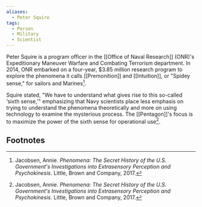 ```yaml
---
aliases:
  - Peter Squire
tags:
  - Person
  - Military
  - Scientist
---
```

Peter Squire is a program officer in the [[Office of Naval Research]] (ONR)'s Expeditionary Maneuver Warfare and Combating Terrorism department. In 2014, ONR embarked on a four-year, $3.85 million research program to explore the phenomena it calls [[Premonition]] and [[Intuition]], or "Spidey sense," for sailors and Marines[^1].

Squire stated, "We have to understand what gives rise to this so-called ‘sixth sense,'" emphasizing that Navy scientists place less emphasis on trying to understand the phenomena theoretically and more on using technology to examine the mysterious process. The [[Pentagon]]'s focus is to maximize the power of the sixth sense for operational use[^1].

## Footnotes
[^1]: Jacobsen, Annie. *Phenomena: The Secret History of the U.S. Government's Investigations into Extrasensory Perception and Psychokinesis*. Little, Brown and Company, 2017.
